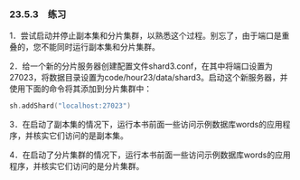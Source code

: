 ### 23.5.3　练习

1．尝试启动并停止副本集和分片集群，以熟悉这个过程。别忘了，由于端口是重叠的，您不能同时运行副本集和分片集群。

2．给一个新的分片服务器创建配置文件shard3.conf，在其中将端口设置为27023，将数据目录设置为code/hour23/data/shard3。启动这个新服务器，并使用下面的命令将其添加到分片集群中：

```go
sh.addShard("localhost:27023")
```

3．在启动了副本集的情况下，运行本书前面一些访问示例数据库words的应用程序，并核实它们访问的是副本集。

4．在启动了分片集群的情况下，运行本书前面一些访问示例数据库words的应用程序，并核实它们访问的是分片集群。



